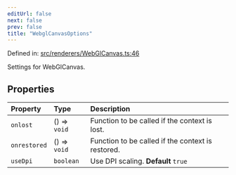 ```yaml
---
editUrl: false
next: false
prev: false
title: "WebglCanvasOptions"
---
```


Defined in: [src/renderers/WebGlCanvas.ts:46](https://github.com/jaames/flipnote.js/blob/70a96e94737c1e7105e9b3794d97b5baff2fd78b/src/renderers/WebGlCanvas.ts#L46)

Settings for WebGlCanvas.

## Properties

| Property | Type | Description |
| :------ | :------ | :------ |
| <a id="onlost"></a> `onlost` | () => `void` | Function to be called if the context is lost. |
| <a id="onrestored"></a> `onrestored` | () => `void` | Function to be called if the context is restored. |
| <a id="usedpi"></a> `useDpi` | `boolean` | Use DPI scaling. **Default** `true` |
